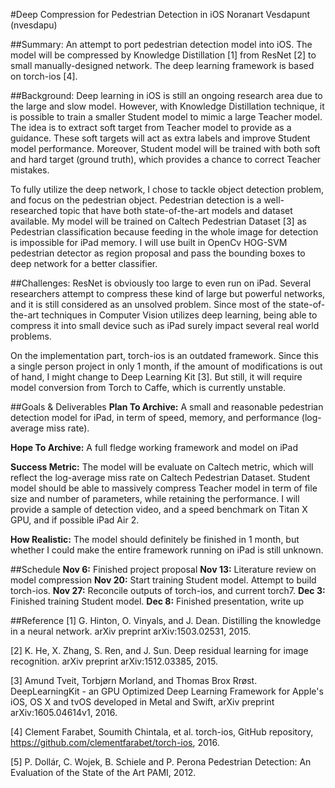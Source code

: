 #Deep Compression for Pedestrian Detection in iOS
Noranart Vesdapunt (nvesdapu)

##Summary:
An attempt to port pedestrian detection model into iOS. The model will be compressed by Knowledge Distillation [1] from ResNet [2] to small manually-designed network. The deep learning framework is based on torch-ios [4].

##Background:
Deep learning in iOS is still an ongoing research area due to the large and slow model. However, with Knowledge Distillation technique, it is possible to train a smaller Student model to mimic a large Teacher model. The idea is to extract soft target from Teacher model to provide as a guidance. These soft targets will act as extra labels and improve Student model performance. Moreover, Student model will be trained with both soft and hard target (ground truth), which provides a chance to correct Teacher mistakes. 

To fully utilize the deep network, I chose to tackle object detection problem, and focus on the pedestrian object. Pedestrian detection is a well-researched topic that have both state-of-the-art models and dataset available. My model will be trained on Caltech Pedestrian Dataset [3] as Pedestrian classification because feeding in the whole image for detection is impossible for iPad memory. I will use built in OpenCv HOG-SVM pedestrian detector as region proposal and pass the bounding boxes to deep network for a better classifier.

##Challenges:
ResNet is obviously too large to even run on iPad. Several researchers attempt to compress these kind of large but powerful networks, and it is still considered as an unsolved problem. Since most of the state-of-the-art techniques in Computer Vision utilizes deep learning, being able to compress it into small device such as iPad surely impact several real world problems.

On the implementation part, torch-ios is an outdated framework. Since this a single person project in only 1 month, if the amount of modifications is out of hand, I might change to Deep Learning Kit [3]. But still, it will require model conversion from Torch to Caffe, which is currently unstable.

##Goals & Deliverables
**Plan To Archive:** A small and reasonable pedestrian detection model for iPad, in term of speed, memory, and performance (log-average miss rate).

**Hope To Archive:** A full fledge working framework and model on iPad

**Success Metric:** The model will be evaluate on Caltech metric, which will reflect the log-average miss rate on Caltech Pedestrian Dataset. Student model should be able to massively compress Teacher model in term of file size and number of parameters, while retaining the performance. I will provide a sample of detection video, and a speed benchmark on Titan X GPU, and if possible iPad Air 2.

**How Realistic:** The model should definitely be finished in 1 month, but whether I could make the entire framework running on iPad is still unknown.

##Schedule
**Nov 6:** Finished project proposal
**Nov 13:** Literature review on model compression
**Nov 20:** Start training Student model. Attempt to build torch-ios.
**Nov 27:** Reconcile outputs of torch-ios, and current torch7.
**Dec 3:** Finished training Student model.
**Dec 8:** Finished presentation, write up

##Reference
[1] G. Hinton, O. Vinyals, and J. Dean. Distilling the knowledge in a neural network. arXiv preprint arXiv:1503.02531, 2015.

[2] K. He, X. Zhang, S. Ren, and J. Sun.  Deep residual learning for image recognition. arXiv preprint arXiv:1512.03385, 2015.

[3] Amund Tveit, Torbjørn Morland, and Thomas Brox Rrøst. DeepLearningKit - an GPU Optimized Deep Learning Framework for Apple's iOS, OS X and tvOS developed in Metal and Swift, arXiv preprint arXiv:1605.04614v1, 2016.

[4] Clement Farabet, Soumith Chintala, et al. torch-ios, GitHub repository, https://github.com/clementfarabet/torch-ios, 2016.

[5] P. Dollár, C. Wojek, B. Schiele and P. Perona Pedestrian Detection: An Evaluation of the State of the Art PAMI, 2012.
